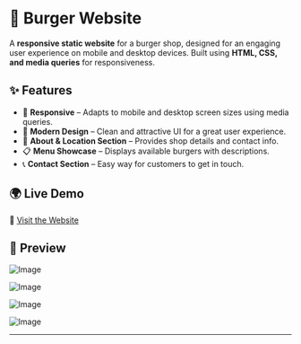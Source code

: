 # 🍔 Burger Website

A **responsive static website** for a burger shop, designed for an engaging user experience on mobile and desktop devices. Built using **HTML, CSS, and media queries** for responsiveness.  

## ✨ Features  

- 📱 **Responsive** – Adapts to  mobile and desktop screen sizes using media queries.  
- 🎨 **Modern Design** – Clean and attractive UI for a great user experience.  
- 📍 **About & Location Section** – Provides shop details and contact info.  
- 📋 **Menu Showcase** – Displays available burgers with descriptions.  
- 📞 **Contact Section** – Easy way for customers to get in touch.  

## 🌍 Live Demo  
🔗 [Visit the Website](https://www.tiktok.com/@krelq/video/7429193010459462919) <!-- Replace with actual link -->

## 📸 Preview  
![Image](https://github.com/user-attachments/assets/dc5979f8-9186-4e5b-aa77-fbdac347cdb0)

![Image](https://github.com/user-attachments/assets/d2118534-724b-491a-af68-17ae2177f868)

![Image](https://github.com/user-attachments/assets/2b743c93-0306-4537-b3f5-25545ff20666)

![Image](https://github.com/user-attachments/assets/a31fcf4d-2cf9-4420-82df-a567ba15f629)

---

